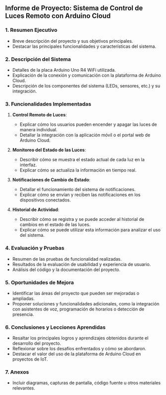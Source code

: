 

## Informe de Proyecto: Sistema de Control de Luces Remoto con Arduino Cloud

### 1. Resumen Ejecutivo
- Breve descripción del proyecto y sus objetivos principales.
- Destacar las principales funcionalidades y características del sistema.

### 2. Descripción del Sistema
- Detalles de la placa Arduino Uno R4 WiFi utilizada.
- Explicación de la conexión y comunicación con la plataforma de Arduino Cloud.
- Descripción de los componentes del sistema (LEDs, sensores, etc.) y su integración.

### 3. Funcionalidades Implementadas
1. **Control Remoto de Luces**:
   - Explicar cómo los usuarios pueden encender y apagar las luces de manera individual.
   - Detallar la integración con la aplicación móvil o el portal web de Arduino Cloud.

2. **Monitoreo del Estado de las Luces**:
   - Describir cómo se muestra el estado actual de cada luz en la interfaz.
   - Explicar cómo se actualiza la información en tiempo real.

3. **Notificaciones de Cambio de Estado**:
   - Detallar el funcionamiento del sistema de notificaciones.
   - Explicar cómo se envían y reciben las notificaciones en los dispositivos conectados.

4. **Historial de Actividad**:
   - Describir cómo se registra y se puede acceder al historial de cambios en el estado de las luces.
   - Explicar cómo se puede utilizar esta información para analizar el uso del sistema.

### 4. Evaluación y Pruebas
- Resumen de las pruebas de funcionalidad realizadas.
- Resultados de la evaluación de usabilidad y experiencia de usuario.
- Análisis del código y la documentación del proyecto.

### 5. Oportunidades de Mejora
- Identificar las áreas del proyecto que pueden ser mejoradas o ampliadas.
- Proponer soluciones y funcionalidades adicionales, como la integración con asistentes de voz, programación de horarios o detección de presencia.

### 6. Conclusiones y Lecciones Aprendidas
- Resaltar los principales logros y aprendizajes obtenidos durante el desarrollo del proyecto.
- Reflexionar sobre los desafíos enfrentados y cómo se abordaron.
- Destacar el valor del uso de la plataforma de Arduino Cloud en proyectos de IoT.

### 7. Anexos
- Incluir diagramas, capturas de pantalla, código fuente u otros materiales relevantes.

